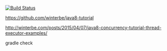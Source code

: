 [![Build Status](https://travis-ci.org/AnderScore/java8.svg?branch=master)](https://travis-ci.org/AnderScore/java8)

https://github.com/winterbe/java8-tutorial

http://winterbe.com/posts/2015/04/07/java8-concurrency-tutorial-thread-executor-examples/

gradle check